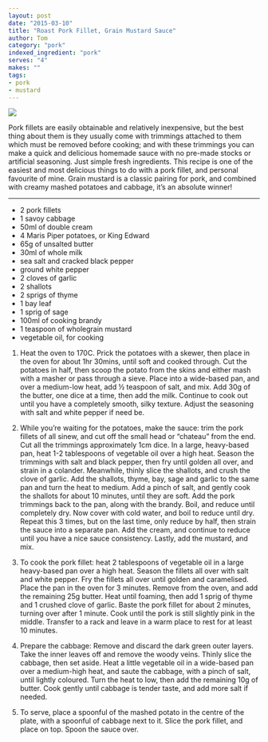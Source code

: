 ```yaml
---
layout: post
date: "2015-03-10"
title: "Roast Pork Fillet, Grain Mustard Sauce"
author: Tom
category: "pork"
indexed_ingredient: "pork"
serves: "4"
makes: ""
tags:
- pork
- mustard
---
```

<img src="https://s3.eu-west-2.amazonaws.com/grubdaily/roast_pork_fillet_grain_mustard_sauce.jpg" />

Pork fillets are easily obtainable and relatively inexpensive, but the best thing about them is they usually come with trimmings attached to them which must be removed before cooking; and with these trimmings you can make a quick and delicious homemade sauce with no pre-made stocks or artificial seasoning. Just simple fresh ingredients. This recipe is one of the easiest and most delicious things to do with a pork fillet, and personal favourite of mine. Grain mustard is a classic pairing for pork, and combined with creamy mashed potatoes and cabbage, it’s an absolute winner!

---
* 2 pork fillets
* 1 savoy cabbage
* 50ml of double cream
* 4 Maris Piper potatoes, or King Edward
* 65g of unsalted butter
* 30ml of whole milk
* sea salt and cracked black pepper
* ground white pepper
* 2 cloves of garlic
* 2 shallots
* 2 sprigs of thyme
* 1 bay leaf
* 1 sprig of sage
* 100ml of cooking brandy
* 1 teaspoon of wholegrain mustard
* vegetable oil, for cooking

1. Heat the oven to 170C. Prick the potatoes with a skewer, then place in the oven for about 1hr 30mins, until soft and cooked through. Cut the potatoes in half, then scoop the potato from the skins and either mash with a masher or pass through a sieve. Place into a wide-based pan, and over a medium-low heat, add ½ teaspoon of salt, and mix. Add 30g of the butter, one dice at a time, then add the milk. Continue to cook out until you have a completely smooth, silky texture. Adjust the seasoning with salt and white pepper if need be.

2. While you’re waiting for the potatoes, make the sauce: trim the pork fillets of all sinew, and cut off the small head or “chateau” from the end. Cut all the trimmings approximately 1cm dice. In a large, heavy-based pan, heat 1-2 tablespoons of vegetable oil over a high heat. Season the trimmings with salt and black pepper, then fry until golden all over, and strain in a colander. Meanwhile, thinly slice the shallots, and crush the clove of garlic. Add the shallots, thyme, bay, sage and garlic to the same pan and turn the heat to medium. Add a pinch of salt, and gently cook the shallots for about 10 minutes, until they are soft. Add the pork trimmings back to the pan, along with the brandy. Boil, and reduce until completely dry. Now cover with cold water, and boil to reduce until dry. Repeat this 3 times, but on the last time, only reduce by half, then strain the sauce into a separate pan. Add the cream, and continue to reduce until you have a nice sauce consistency. Lastly, add the mustard, and mix.

3. To cook the pork fillet: heat 2 tablespoons of vegetable oil in a large heavy-based pan over a high heat. Season the fillets all over with salt and white pepper. Fry the fillets all over until golden and caramelised. Place the pan in the oven for 3 minutes. Remove from the oven, and add the remaining 25g butter. Heat until foaming, then add 1 sprig of thyme and 1 crushed clove of garlic. Baste the pork fillet for about 2 minutes, turning over after 1 minute. Cook until the pork is still slightly pink in the middle. Transfer to a rack and leave in a warm place to rest for at least 10 minutes.

4. Prepare the cabbage: Remove and discard the dark green outer layers. Take the inner leaves off and remove the woody veins. Thinly slice the cabbage, then set aside. Heat a little vegetable oil in a wide-based pan over a medium-high heat, and saute the cabbage, with a pinch of salt, until lightly coloured. Turn the heat to low, then add the remaining 10g of butter. Cook gently until cabbage is tender taste, and add more salt if needed.

5. To serve, place a spoonful of the mashed potato in the centre of the plate, with a spoonful of cabbage next to it. Slice the pork fillet, and place on top. Spoon the sauce over.
